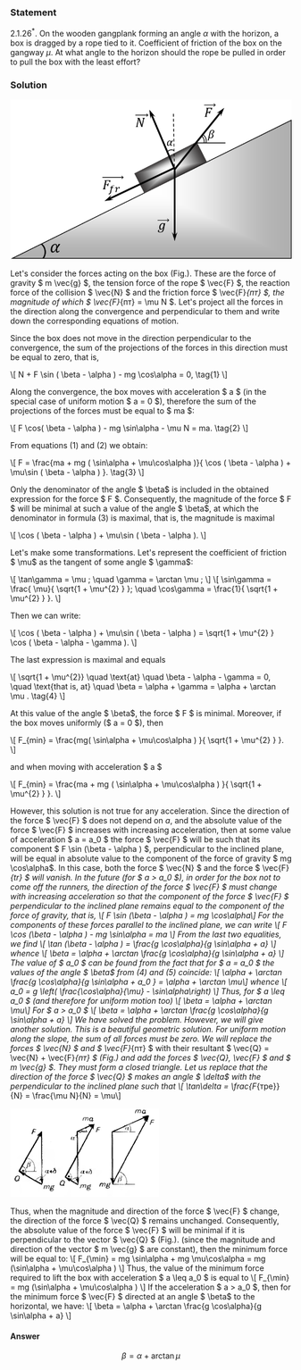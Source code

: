 ###  Statement 

$2.1.26^*.$ On the wooden gangplank forming an angle $\alpha$ with the horizon, a box is dragged by a rope tied to it. Coefficient of friction of the box on the gangway $\mu$. At what angle to the horizon should the rope be pulled in order to pull the box with the least effort? 

### Solution

![ Problem diagram |790x448, 42%](../../img/2.1.26/phys11917.png)

Let's consider the forces acting on the box (Fig.). These are the force of gravity $ m \vec{g} $, the tension force of the rope $ \vec{F} $, the reaction force of the collision $ \vec{N} $ and the friction force $ \vec{F}_{пт} $, the magnitude of which $ \vec{F}_{пт} = \mu N $. Let's project all the forces in the direction along the convergence and perpendicular to them and write down the corresponding equations of motion.

Since the box does not move in the direction perpendicular to the convergence, the sum of the projections of the forces in this direction must be equal to zero, that is,

\\[ N + F \sin ( \beta - \alpha ) - mg \cos\alpha = 0, \tag{1} \\] 

Along the convergence, the box moves with acceleration $ a $ (in the special case of uniform motion $ a = 0 $), therefore the sum of the projections of the forces must be equal to $ ma $:

\\[ F \cos( \beta - \alpha ) - mg \sin\alpha - \mu N = ma. \tag{2} \\] 

From equations (1) and (2) we obtain:

\\[ F = \frac{ma + mg ( \sin\alpha + \mu\cos\alpha )}{ \cos ( \beta - \alpha ) + \mu\sin ( \beta - \alpha ) }. \tag{3} \\] 

Only the denominator of the angle $ \beta$ is included in the obtained expression for the force $ F $. Consequently, the magnitude of the force $ F $ will be minimal at such a value of the angle $ \beta$, at which the denominator in formula (3) is maximal, that is, the magnitude is maximal

\\[ \cos ( \beta - \alpha ) + \mu\sin ( \beta - \alpha ). \\] 

Let's make some transformations. Let's represent the coefficient of friction $ \mu$ as the tangent of some angle $ \gamma$:

\\[ \tan\gamma = \mu ; \quad \gamma = \arctan \mu ; \\] \\[ \sin\gamma = \frac{ \mu}{ \sqrt{1 + \mu^{2} } }; \quad \cos\gamma = \frac{1}{ \sqrt{1 + \mu^{2} } }. \\] 

Then we can write:

\\[ \cos ( \beta - \alpha ) + \mu\sin ( \beta - \alpha ) = \sqrt{1 + \mu^{2} } \cos ( \beta - \alpha - \gamma ). \\] 

The last expression is maximal and equals

\\[ \sqrt{1 + \mu^{2}} \quad \text{at} \quad \beta - \alpha - \gamma = 0, \quad \text{that is, at} \quad \beta = \alpha + \gamma = \alpha + \arctan \mu . \tag{4} \\] 

At this value of the angle $ \beta$, the force $ F $ is minimal. Moreover, if the box moves uniformly ($ a = 0 $), then

\\[ F_{min} = \frac{mg( \sin\alpha + \mu\cos\alpha ) }{ \sqrt{1 + \mu^{2} } }. \\] 

and when moving with acceleration $ a $

\\[ F_{min} = \frac{ma + mg ( \sin\alpha + \mu\cos\alpha ) }{ \sqrt{1 + \mu^{2} } }. \\] 

However, this solution is not true for any acceleration. Since the direction of the force $ \vec{F} $ does not depend on $a$, and the absolute value of the force $ \vec{F} $ increases with increasing acceleration, then at some value of acceleration $ a = a_0 $ the force $ \vec{F} $ will be such that its component $ F \sin (\beta - \alpha ) $, perpendicular to the inclined plane, will be equal in absolute value to the component of the force of gravity $ mg \cos\alpha$. In this case, both the force $ \vec{N} $ and the force $ \vec{F}_{tr} $ will vanish. In the future (for $ a > a_0 $), in order for the box not to come off the runners, the direction of the force $ \vec{F} $ must change with increasing acceleration so that the component of the force $ \vec{F} $ perpendicular to the inclined plane remains equal to the component of the force of gravity, that is, \\[ F \sin (\beta - \alpha ) = mg \cos\alpha\\] For the components of these forces parallel to the inclined plane, we can write \\[ F \cos (\beta - \alpha ) - mg \sin\alpha = ma \\] From the last two equalities, we find \\[ \tan (\beta - \alpha ) = \frac{g \cos\alpha}{g \sin\alpha + a} \\] whence \\[ \beta = \alpha + \arctan \frac{g \cos\alpha}{g \sin\alpha + a} \\] The value of $ a_0 $ can be found from the fact that for $ a = a_0 $ the values ​​of the angle $ \beta$ from (4) and (5) coincide: \\[ \alpha + \arctan \frac{g \cos\alpha}{g \sin\alpha + a_0 } = \alpha + \arctan \mu\\] whence \\[ a_0 = g \left( \frac{\cos\alpha}{\mu} - \sin\alpha\right) \\] Thus, for $ a \leq a_0 $ (and therefore for uniform motion too) \\[ \beta = \alpha + \arctan \mu\\] For $ a > a_0 $ \\[ \beta = \alpha + \arctan \frac{g \cos\alpha}{g \sin\alpha + a} \\] We have solved the problem. However, we will give another solution. This is a beautiful geometric solution. For uniform motion along the slope, the sum of all forces must be zero. We will replace the forces $ \vec{N} $ and $ \vec{F}_{пт} $ with their resultant $ \vec{Q} = \vec{N} + \vec{F}_{пт} $ (Fig.) and add the forces $ \vec{Q}, \vec{F} $ and $ m \vec{g} $. They must form a closed triangle. Let us replace that the direction of the force $ \vec{Q} $ makes an angle $ \delta$ with the perpendicular to the inclined plane such that \\[ \tan\delta = \frac{F_{тре}}{N} = \frac{\mu N}{N} = \mu\\] 

![|266x159, 42%](../../img/2.1.26/phys11917-1.png) 

Thus, when the magnitude and direction of the force $ \vec{F} $ change, the direction of the force $ \vec{Q} $ remains unchanged. Consequently, the absolute value of the force $ \vec{F} $ will be minimal if it is perpendicular to the vector $ \vec{Q} $ (Fig.). (since the magnitude and direction of the vector $ m \vec{g} $ are constant), then the minimum force will be equal to: \\[ F_{\min} = mg \sin\alpha + mg \mu\cos\alpha = mg (\sin\alpha + \mu\cos\alpha ) \\] Thus, the value of the minimum force required to lift the box with acceleration $ a \leq a_0 $ is equal to \\[ F_{\min} = mg (\sin\alpha + \mu\cos\alpha ) \\] If the acceleration $ a > a_0 $, then for the minimum force $ \vec{F} $ directed at an angle $ \beta$ to the horizontal, we have: \\[ \beta = \alpha + \arctan \frac{g \cos\alpha}{g \sin\alpha + a} \\]

#### Answer

$$\beta = \alpha + \arctan \mu$$ 
